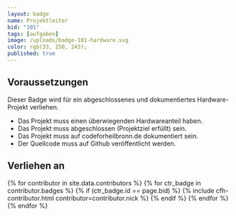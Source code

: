 ```yaml
---
layout: badge
name: Projektleiter
bid: "101"
tags: [aufgaben]
image: /uploads/badge-101-hardware.svg
color: rgb(33, 150, 243);
published: true
---
```


## Voraussetzungen

Dieser Badge wird für ein abgeschlossenes und dokumentiertes Hardware-Projekt verliehen.

* Das Projekt muss einen überwiegenden Hardwareanteil haben.
* Das Projekt muss abgeschlossen (Projektziel erfüllt) sein.
* Das Projekt muss auf codeforheilbronn.de dokumentiert sein.
* Der Quellcode muss auf Github veröffentlicht werden.

## Verliehen an

{% for contributor in site.data.contributors %}
    {% for ctr_badge in contributor.badges %}
        {% if (ctr_badge.id == page.bid) %}
            {% include cfh-contributor.html contributor=contributor.nick %}
        {% endif %}
    {% endfor %}
{% endfor %}
